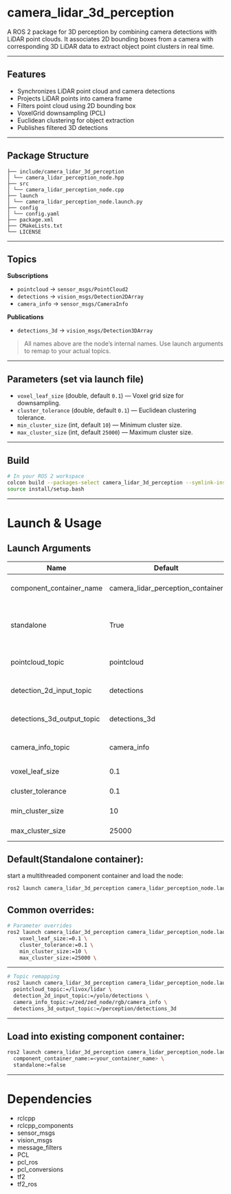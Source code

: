 # camera_lidar_3d_perception

A ROS 2 package for 3D perception by combining camera detections with LiDAR point clouds. It associates 2D bounding boxes from a camera with corresponding 3D LiDAR data to extract object point clusters in real time.

---

## Features

- Synchronizes LiDAR point cloud and camera detections
- Projects LiDAR points into camera frame
- Filters point cloud using 2D bounding box
- VoxelGrid downsampling (PCL)
- Euclidean clustering for object extraction
- Publishes filtered 3D detections

---

## Package Structure

```
├── include/camera_lidar_3d_perception
│ └── camera_lidar_perception_node.hpp
├── src
│ └── camera_lidar_perception_node.cpp
├── launch
│ └── camera_lidar_perception_node.launch.py
├── config
│ └── config.yaml
├── package.xml
├── CMakeLists.txt
└── LICENSE
```

---

## Topics

**Subscriptions**

- `pointcloud` → `sensor_msgs/PointCloud2`
- `detections` → `vision_msgs/Detection2DArray`
- `camera_info` → `sensor_msgs/CameraInfo`

**Publications**

- `detections_3d` → `vision_msgs/Detection3DArray`

> All names above are the node’s internal names. Use launch arguments to remap to your actual topics.

---

## Parameters (set via launch file)

- `voxel_leaf_size` (double, default `0.1`) — Voxel grid size for downsampling.
- `cluster_tolerance` (double, default `0.1`) — Euclidean clustering tolerance.
- `min_cluster_size` (int, default `10`) — Minimum cluster size.
- `max_cluster_size` (int, default `25000`) — Maximum cluster size.

---

## Build

```bash
# In your ROS 2 workspace
colcon build --packages-select camera_lidar_3d_perception --symlink-install
source install/setup.bash

```

---
# Launch & Usage

## Launch Arguments
| Name                       | Default                           | Description                                   |
|---------------------------|-----------------------------------|-----------------------------------------------|
| component_container_name  | camera_lidar_perception_container | Target container name                          |
| standalone                | True                              | Create a container and load the node if True  |
| pointcloud_topic          | pointcloud                        | LiDAR PointCloud2 input                        |
| detection_2d_input_topic  | detections                        | 2D detections input                            |
| detections_3d_output_topic| detections_3d                     | 3D detections output                           |
| camera_info_topic         | camera_info                        | Camera intrinsics input                         |
| voxel_leaf_size           | 0.1                               | Voxel grid size                                |
| cluster_tolerance         | 0.1                               | Clustering tolerance                           |
| min_cluster_size          | 10                                | Minimum cluster size                            |
| max_cluster_size          | 25000                             | Maximum cluster size                            |

## Default(Standalone container):

start a multithreaded component container and load the node:
```bash
ros2 launch camera_lidar_3d_perception camera_lidar_perception_node.launch.py
```
## Common overrides:
```bash
# Parameter overrides
ros2 launch camera_lidar_3d_perception camera_lidar_perception_node.launch.py \
    voxel_leaf_size:=0.1 \
    cluster_tolerance:=0.1 \
    min_cluster_size:=10 \
    max_cluster_size:=25000 \
```
---
```bash
# Topic remapping
ros2 launch camera_lidar_3d_perception camera_lidar_perception_node.launch.py \
  pointcloud_topic:=/livox/lidar \
  detection_2d_input_topic:=/yolo/detections \
  camera_info_topic:=/zed/zed_node/rgb/camera_info \
  detections_3d_output_topic:=/perception/detections_3d
```
---
## Load into existing component container:
```bash
ros2 launch camera_lidar_3d_perception camera_lidar_perception_node.launch.py \
  component_container_name:=<your_container_name> \
  standalone:=false
```
---

# Dependencies
- rclcpp
- rclcpp_components
- sensor_msgs
- vision_msgs
- message_filters
- PCL
- pcl_ros
- pcl_conversions
- tf2
- tf2_ros
